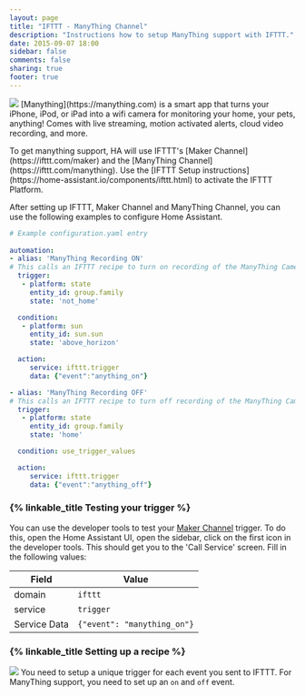 ```yaml
---
layout: page
title: "IFTTT - ManyThing Channel"
description: "Instructions how to setup ManyThing support with IFTTT."
date: 2015-09-07 18:00
sidebar: false
comments: false
sharing: true
footer: true
---
```

<img src='/images/supported_brands/manything.png' class='brand pull-right' />
[Manything](https://manything.com) is a smart app that turns your iPhone, iPod, or iPad into a wifi 
camera for monitoring your home, your pets, anything! Comes with live streaming, motion activated alerts, cloud video recording, and more.

<p>To get manything support, HA will use IFTTT's [Maker Channel](https://ifttt.com/maker) and the [ManyThing Channel](https://ifttt.com/manything).
Use the [IFTTT Setup instructions] (https://home-assistant.io/components/ifttt.html) to activate the IFTTT Platform.

After setting up IFTTT, Maker Channel and ManyThing Channel, you can use the following examples to configure Home Assistant.

```yaml
# Example configuration.yaml entry
 
automation:
- alias: 'ManyThing Recording ON'
# This calls an IFTTT recipe to turn on recording of the ManyThing Camera when we leave the house during the day.
  trigger:
   - platform: state
     entity_id: group.family
     state: 'not_home'

  condition:
   - platform: sun
     entity_id: sun.sun
     state: 'above_horizon'

  action:
     service: ifttt.trigger
     data: {"event":"anything_on"}

- alias: 'ManyThing Recording OFF'
# This calls an IFTTT recipe to turn off recording of the ManyThing Camera when we are home.
  trigger:
   - platform: state
     entity_id: group.family
     state: 'home'

  condition: use_trigger_values

  action:
     service: ifttt.trigger
     data: {"event":"anything_off"}

```

### {% linkable_title Testing your trigger %}

You can use the developer tools to test your [Maker Channel](https://ifttt.com/maker) trigger. To do this, open the Home Assistant UI, open the sidebar, click on the first icon in the developer tools. This should get you to the 'Call Service' screen. Fill in the following values:

Field | Value
----- | -----
domain | `ifttt`
service | `trigger`
Service Data | `{"event": "manything_on"}`

### {% linkable_title Setting up a recipe %}

<p class='img'>
<img src='/images/components/ifttt/IFTTT_manything_trigger.png' />
You need to setup a unique trigger for each event you sent to IFTTT.
For ManyThing support, you need to set up an <code>on</code> and <code>off</code> event.
</p>

